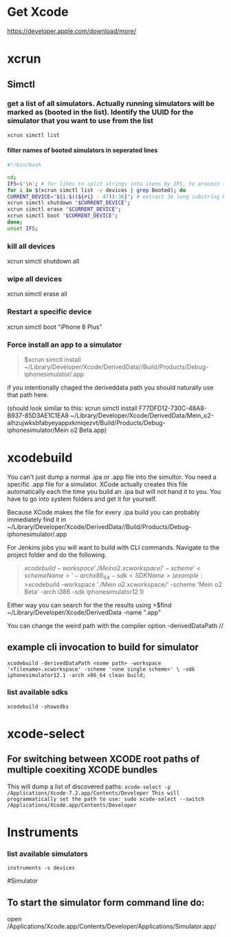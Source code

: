 # Get Xcode

https://developer.apple.com/download/more/

# xcrun

## Simctl

### get a list of all simulators. Actually running simulators will be marked as (booted in the list). Identify the UUID for the simulator that you want to use from the list

`xcrun simctl list`

#### filter names of booted simulators in seperated lines

```sh
#!/bin/bash

cd;
IFS=$'\n'; # for likes to split strings into items by IFS, to process the string line by line it is necessary to reduce IFS to \n
for i in $(xcrun simctl list -v devices | grep Booted); do
CURRENT_DEVICE="${i:$((${#i} - 47)):36}"; # extract 36 long substring beginning in -46 position which should be UUID
xcrun simctl shutdown "$CURRENT_DEVICE";
xcrun simctl erase "$CURRENT_DEVICE";
xcrun simctl boot "$CURRENT_DEVICE";
done;
unset IFS;

```

### kill all devices

xcrun simctl shutdown all

### wipe all devices

xcrun simctl erase all

### Restart a specific device

xcrun simctl boot "iPhone 8 Plus"

### Force install an app to a simulator
>$xcrun simctl install <UUID> ~/Library/Developer/Xcode/DerivedData/<projectFolder>/Build/Products/Debug-iphonesimulator/<appName>.app

if you intentionally chaged the deriveddata path you should naturally use that path here.

(should look similar to this: xcrun simctl install F77DFD12-730C-48A8-B937-85D3AE1C1EA8 ~/Library/Developer/Xcode/DerivedData/Mein_o2-alhzujwksbfabyeyappxkmiqezvt/Build/Products/Debug-iphonesimulator/Mein o2 Beta.app)


# xcodebuild

You can't just dump a normal .ipa or .app file into the simultor. You need a specific .app file for a simulator. XCode actually creates this file automatically each the time you build an .ipa but will not hand it to you. You have to go into system folders and get it for yourself.

Because XCode makes the file for every .ipa build you can probably immediately find it in ~/Library/Developer/Xcode/DerivedData/<projectFolder>/Build/Products/Debug-iphonesimulator/<appName>.app

For Jenkins jobs you will want to build with CLI commands. Navigate to the project folder and do the following.
>$xcodebuild -workspace './Mein o2.xcworkspace/' -scheme '<schemeName>' -arch x86_64 -sdk <SDKName> (example: >$xcodebuild -workspace './Mein o2.xcworkspace/' -scheme 'Mein o2 Beta' -arch i386 -sdk iphonesimulator12.1)

Either way you can search for the the results using >$find ~/Library/Developer/Xcode/DerivedData -name "<schemeName>.app"

You can change the weird path with the compiler option -derivedDataPath /<some>/<path>

## example cli invocation to build for simulator
`xcodebuild -derivedDataPath <some path> -workspace '<filename>.xcworkspace' -scheme '<one single scheme>' \
-sdk iphonesimulator12.1 -arch x86_64 clean build;`

### list available sdks
`xcodebuild -showsdks`


# xcode-select

## For switching between XCODE root paths of multiple coexiting XCODE bundles
This will dump a list of discovered paths:
`xcode-select -p  
/Applications/Xcode-7.2.app/Contents/Developer
This will programmatically set the path to use:
sudo xcode-select --switch /Applications/Xcode.app/Contents/Developer`

# Instruments

### list available simulators
`instruments -s devices`

#Simulator

## To start the simulator form command line do:

open /Applications/Xcode.app/Contents/Developer/Applications/Simulator.app/



